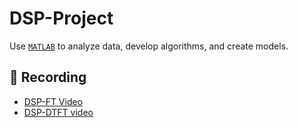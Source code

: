 # DSP-Project
Use [`MATLAB`](https://www.mathworks.com/products/matlab.html) to analyze data, develop algorithms, and create models.

## 📝 Recording

- [DSP-FT Video](https://youtu.be/YdAoXyDvml4?list=PLKeEKdZa3a0guEKtal9jV2HQo5xm34p7o)
- [DSP-DTFT video](https://youtu.be/_atuapr25tw?list=PLKeEKdZa3a0guEKtal9jV2HQo5xm34p7o)
